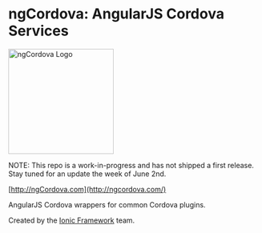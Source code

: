 ngCordova: AngularJS Cordova Services
==========

<img src="http://ionicframework.com/img/ngcordova-context-logo.png" alt="ngCordova Logo" style="width: 210px;"/>

NOTE: This repo is a work-in-progress and has not shipped a first release. Stay tuned for an update the week of June 2nd.

[http://ngCordova.com](http://ngcordova.com/)

AngularJS Cordova wrappers for common Cordova plugins.

Created by the [Ionic Framework](http://ionicframework.com/) team.
